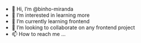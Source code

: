 - 👋 Hi, I’m @binho-miranda
- 👀 I’m interested in learning more
- 🌱 I’m currently learning frontend
- 💞️ I’m looking to collaborate on any frontend project
- 📫 How to reach me ...

<!---
binho-miranda/binho-miranda is a ✨ special ✨ repository because its `README.md` (this file) appears on your GitHub profile.
You can click the Preview link to take a look at your changes.
--->
